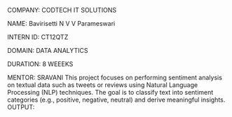 COMPANY: CODTECH IT SOLUTIONS

NAME: Bavirisetti N V V Parameswari 

INTERN ID: CT12QTZ

DOMAIN: DATA ANALYTICS

DURATION: 8 WEEEKS

MENTOR: SRAVANI
This project focuses on performing sentiment analysis on textual data such as tweets or reviews using Natural Language Processing (NLP) techniques. The goal is to classify text into sentiment categories (e.g., positive, negative, neutral) and derive meaningful insights.
OUTPUT: 
